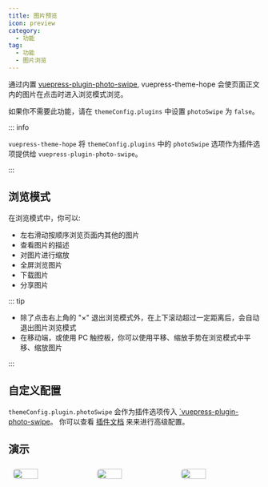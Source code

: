 ```yaml
---
title: 图片预览
icon: preview
category:
  - 功能
tag:
  - 功能
  - 图片浏览
---
```


通过内置 [vuepress-plugin-photo-swipe][photo-swipe], vuepress-theme-hope 会使页面正文内的图片在点击时进入浏览模式浏览。

如果你不需要此功能，请在 `themeConfig.plugins` 中设置 `photoSwipe` 为 `false`。

::: info

`vuepress-theme-hope` 将 `themeConfig.plugins` 中的 `photoSwipe` 选项作为插件选项提供给 `vuepress-plugin-photo-swipe`。

:::

<!-- more -->

## 浏览模式

在浏览模式中，你可以:

- 左右滑动按顺序浏览页面内其他的图片
- 查看图片的描述
- 对图片进行缩放
- 全屏浏览图片
- 下载图片
- 分享图片

::: tip

- 除了点击右上角的 "×" 退出浏览模式外，在上下滚动超过一定距离后，会自动退出图片浏览模式
- 在移动端，或使用 PC 触控板，你可以使用平移、缩放手势在浏览模式中平移、缩放图片

:::

## 自定义配置

`themeConfig.plugin.photoSwipe` 会作为插件选项传入 [`vuepress-plugin-photo-swipe][photo-swipe]。 你可以查看 [插件文档][photo-swipe] 来来进行高级配置。

## 演示

<!-- markdownlint-disable -->

<div class="image-preview">
  <img src="/assets/image/1.jpg" />
  <img src="/assets/image/2.jpg" />
  <img src="/assets/image/3.jpg" />
</div>

<style>
  .image-preview {
    display: flex;
    justify-content: space-evenly;
    align-items: center;
    flex-wrap: wrap;
  }
  .image-preview > img {
     box-sizing: border-box;
     padding: 9px;
     border-radius: 16px;
   }

  @media (max-width: 1440px){
    .image-preview > img {
      width: 33.3% !important;
    }
  }

  @media (max-width: 719px){
    .image-preview > img {
      width: 50% !important;
    }
  }

  @media (max-width: 419px){
    .image-preview > img {
      width: 100% !important;
    }
  }

</style>

<!-- markdownlint-restore -->

[photo-swipe]: https://vuepress-theme-hope.github.io/v2/photo-swipe/
